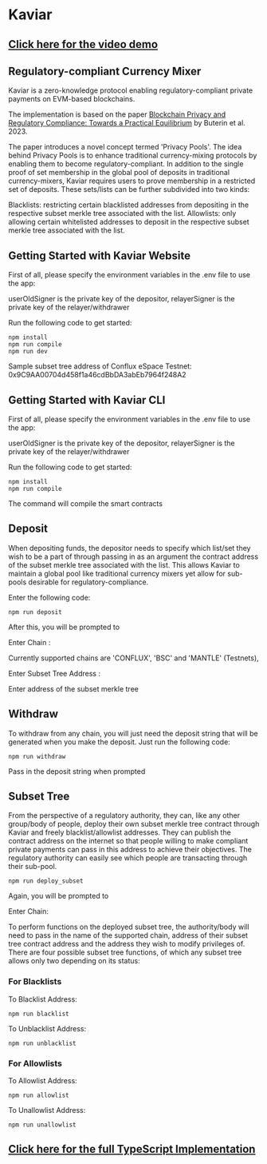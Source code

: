 # Kaviar

## [Click here for the video demo](https://www.loom.com/share/522fa8d066c5458a91316346945c6a09?sid=a2979a1b-48d0-4126-aeac-4522eaab7dbd)

## Regulatory-compliant Currency Mixer

Kaviar is a zero-knowledge protocol enabling regulatory-compliant private payments on EVM-based blockchains.

The implementation is based on the paper [Blockchain Privacy and Regulatory Compliance: Towards a Practical Equilibrium](https://papers.ssrn.com/sol3/papers.cfm?abstract_id=4563364) by Buterin et al. 2023.

The paper introduces a novel concept termed 'Privacy Pools'. The idea behind Privacy Pools is to enhance traditional currency-mixing protocols by enabling them to become regulatory-compliant. In addition to the single proof of set membership in the global pool of deposits in traditional currency-mixers, Kaviar requires users to prove membership in a restricted set of deposits. These sets/lists can be further subdivided into two kinds:

Blacklists: restricting certain blacklisted addresses from depositing in the respective subset merkle tree associated with the list.
Allowlists: only allowing certain whitelisted addresses to deposit in the respective subset merkle tree associated with the list.

## Getting Started with Kaviar Website

First of all, please specify the environment variables in the .env file to use the app:

userOldSigner is the private key of the depositor,
relayerSigner is the private key of the relayer/withdrawer

Run the following code to get started:

```
npm install
npm run compile
npm run dev
```

Sample subset tree address of Conflux eSpace Testnet: 0x9C9AA00704d458f1a46cdBbDA3abEb7964f248A2

## Getting Started with Kaviar CLI

First of all, please specify the environment variables in the .env file to use the app:

userOldSigner is the private key of the depositor,
relayerSigner is the private key of the relayer/withdrawer

Run the following code to get started:

```
npm install
npm run compile
```

The command will compile the smart contracts

## Deposit

When depositing funds, the depositor needs to specify which list/set they wish to be a part of through passing in as an argument the contract address of the subset merkle tree associated with the list. This allows Kaviar to maintain a global pool like traditional currency mixers yet allow for sub-pools desirable for regulatory-compliance.

Enter the following code:

```
npm run deposit
```

After this, you will be prompted to

Enter Chain :

Currently supported chains are 'CONFLUX', 'BSC' and 'MANTLE' (Testnets),

Enter Subset Tree Address :

Enter address of the subset merkle tree

## Withdraw

To withdraw from any chain, you will just need the deposit string that will be generated when you make the deposit. Just run the following code:

```
npm run withdraw
```

Pass in the deposit string when prompted

## Subset Tree

From the perspective of a regulatory authority, they can, like any other group/body of people, deploy their own subset merkle tree contract through Kaviar and freely blacklist/allowlist addresses. They can publish the contract address on the internet so that people willing to make compliant private payments can pass in this address to achieve their objectives. The regulatory authority can easily see which people are transacting through their sub-pool.

```
npm run deploy_subset
```

Again, you will be prompted to

Enter Chain:

To perform functions on the deployed subset tree, the authority/body will need to pass in the name of the supported chain, address of their subset tree contract address and the address they wish to modify privileges of. There are four possible subset tree functions, of which any subset tree allows only two depending on its status:

### For Blacklists

To Blacklist Address:

```
npm run blacklist
```

To Unblacklist Address:

```
npm run unblacklist
```

### For Allowlists

To Allowlist Address:

```
npm run allowlist
```

To Unallowlist Address:

```
npm run unallowlist
```

## [Click here for the full TypeScript Implementation](https://github.com/Arindam2407/Kaviar/tree/typescript)
